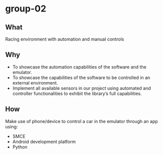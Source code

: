 # group-02
## What
Racing environment with automation and manual controls
## Why
- To showcase the automation capabilities of the software and the emulator. 
- To showcase the capabilities of the software to be controlled in an external environment.
- Implement all available sensors in our project using automated and controller functionalities to exhibit the library’s full capabilities.
## How
Make use of phone/device to control a car in the emulator through an app using: 
- SMCE
- Android development platform
- Python
